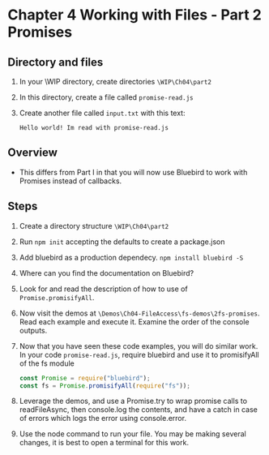 # Chapter 4 Working with Files - Part 2 Promises

## Directory and files

1. In your \WIP directory, create directories `\WIP\Ch04\part2`

1. In this directory, create a file called `promise-read.js`

1. Create another file called `input.txt` with this text: 
    ```
    Hello world! Im read with promise-read.js
    ```

## Overview 

* This differs from Part I in that you will now use Bluebird to work with Promises instead of callbacks.


##  Steps

1. Create a directory structure `\WIP\Ch04\part2`

1. Run `npm init` accepting the defaults to create a package.json

1. Add bluebird as a production dependecy. `npm install bluebird -S`

1. Where can you find the documentation on Bluebird?

1. Look for and read the description of how to use of `Promise.promisifyAll`.  

1. Now visit the demos at `\Demos\Ch04-FileAccess\fs-demos\2fs-promises`. Read each example and execute it. Examine the order of the console outputs.

1. Now that you have seen these code examples, you will do similar work.  In your code `promise-read.js`, require bluebird and use it to promisifyAll of the fs module

    ```javascript
    const Promise = require("bluebird");
    const fs = Promise.promisifyAll(require("fs"));
    ```

1. Leverage the demos, and use a Promise.try to wrap promise calls to readFileAsync, then console.log the contents, and have a catch in case of errors which logs the error using console.error.

1. Use the node command to run your file. You may be making several changes, it is best to open a terminal for this work.
